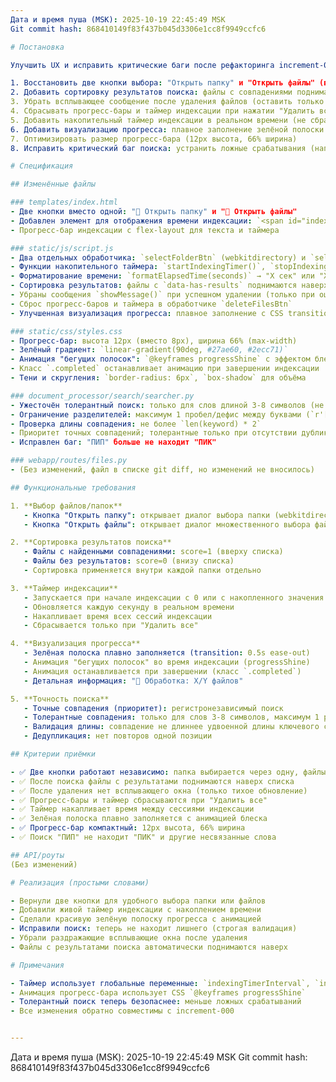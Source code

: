 ```yaml
---
Дата и время пуша (MSK): 2025-10-19 22:45:49 MSK
Git commit hash: 868410149f83f437b045d3306e1cc8f9949ccfc6

# Постановка

Улучшить UX и исправить критические баги после рефакторинга increment-000:

1. Восстановить две кнопки выбора: "Открыть папку" и "Открыть файлы" (вместо единой кнопки)
2. Добавить сортировку результатов поиска: файлы с совпадениями поднимаются наверх
3. Убрать всплывающее сообщение после удаления файлов (оставить только тихое обновление UI)
4. Сбрасывать прогресс-бары и таймер индексации при нажатии "Удалить все"
5. Добавить накопительный таймер индексации в реальном времени (не сбрасывается между сессиями)
6. Добавить визуализацию прогресса: плавное заполнение зелёной полоски с анимацией
7. Оптимизировать размер прогресс-бара (12px высота, 66% ширина)
8. Исправить критический баг поиска: устранить ложные срабатывания (например, "ПИП" находил "ПИК")

# Спецификация

## Изменённые файлы

### templates/index.html
- Две кнопки вместо одной: "📁 Открыть папку" и "📄 Открыть файлы"
- Добавлен элемент для отображения времени индексации: `<span id="indexBuildTime">`
- Прогресс-бар индексации с flex-layout для текста и таймера

### static/js/script.js
- Два отдельных обработчика: `selectFolderBtn` (webkitdirectory) и `selectFilesBtn` (multiple)
- Функции накопительного таймера: `startIndexingTimer()`, `stopIndexingTimer()`, `resetIndexingTimer()`
- Форматирование времени: `formatElapsedTime(seconds)` → "X сек" или "X мин Y сек"
- Сортировка результатов: файлы с `data-has-results` поднимаются наверх внутри каждой папки
- Убраны сообщения `showMessage()` при успешном удалении (только при ошибках)
- Сброс прогресс-баров и таймера в обработчике `deleteFilesBtn`
- Улучшенная визуализация прогресса: плавное заполнение с CSS transitions и классом `completed`

### static/css/styles.css
- Прогресс-бар: высота 12px (вместо 8px), ширина 66% (max-width)
- Зелёный градиент: `linear-gradient(90deg, #27ae60, #2ecc71)`
- Анимация "бегущих полосок": `@keyframes progressShine` с эффектом блеска
- Класс `.completed` останавливает анимацию при завершении индексации
- Тени и скругления: `border-radius: 6px`, `box-shadow` для объёма

### document_processor/search/searcher.py
- Ужесточён толерантный поиск: только для слов длиной 3-8 символов (не 2!)
- Ограничение разделителей: максимум 1 пробел/дефис между буквами (`r'[\s\-\u00A0]?'`)
- Проверка длины совпадения: не более `len(keyword) * 2`
- Приоритет точных совпадений; толерантные только при отсутствии дубликатов
- Исправлен баг: "ПИП" больше не находит "ПИК"

### webapp/routes/files.py
- (Без изменений, файл в списке git diff, но изменений не вносилось)

## Функциональные требования

1. **Выбор файлов/папок**
   - Кнопка "Открыть папку": открывает диалог выбора папки (webkitdirectory=true)
   - Кнопка "Открыть файлы": открывает диалог множественного выбора файлов

2. **Сортировка результатов поиска**
   - Файлы с найденными совпадениями: score=1 (вверху списка)
   - Файлы без результатов: score=0 (внизу списка)
   - Сортировка применяется внутри каждой папки отдельно

3. **Таймер индексации**
   - Запускается при начале индексации с 0 или с накопленного значения
   - Обновляется каждую секунду в реальном времени
   - Накапливает время всех сессий индексации
   - Сбрасывается только при "Удалить все"

4. **Визуализация прогресса**
   - Зелёная полоска плавно заполняется (transition: 0.5s ease-out)
   - Анимация "бегущих полосок" во время индексации (progressShine)
   - Анимация останавливается при завершении (класс `.completed`)
   - Детальная информация: "🔄 Обработка: X/Y файлов"

5. **Точность поиска**
   - Точные совпадения (приоритет): регистронезависимый поиск
   - Толерантные совпадения: только для слов 3-8 символов, максимум 1 разделитель
   - Валидация длины: совпадение не длиннее удвоенной длины ключевого слова
   - Дедупликация: нет повторов одной позиции

## Критерии приёмки

- ✅ Две кнопки работают независимо: папка выбирается через одну, файлы через другую
- ✅ После поиска файлы с результатами поднимаются наверх списка
- ✅ После удаления нет всплывающего окна (только тихое обновление)
- ✅ Прогресс-бары и таймер сбрасываются при "Удалить все"
- ✅ Таймер накапливает время между сессиями индексации
- ✅ Зелёная полоска плавно заполняется с анимацией блеска
- ✅ Прогресс-бар компактный: 12px высота, 66% ширина
- ✅ Поиск "ПИП" не находит "ПИК" и другие несвязанные слова

## API/роуты
(Без изменений)

# Реализация (простыми словами)

- Вернули две кнопки для удобного выбора папки или файлов
- Добавили живой таймер индексации с накоплением времени
- Сделали красивую зелёную полоску прогресса с анимацией
- Исправили поиск: теперь не находит лишнего (строгая валидация)
- Убрали раздражающие всплывающие окна после удаления
- Файлы с результатами поиска автоматически поднимаются наверх

# Примечания

- Таймер использует глобальные переменные: `indexingTimerInterval`, `indexingStartTime`, `accumulatedIndexingTime`
- Анимация прогресс-бара использует CSS `@keyframes progressShine`
- Толерантный поиск теперь безопаснее: меньше ложных срабатываний
- Все изменения обратно совместимы с increment-000


---
```

Дата и время пуша (MSK): 2025-10-19 22:45:49 MSK
Git commit hash: 868410149f83f437b045d3306e1cc8f9949ccfc6

